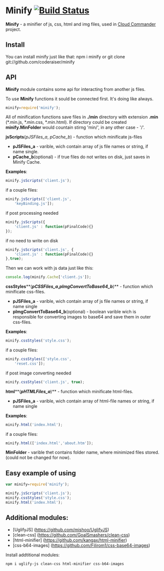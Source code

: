 Minify [![Build Status](https://secure.travis-ci.org/coderaiser/cloudcmd.png?branch=master)](http://travis-ci.org/coderaiser/cloudcmd)
======

**Minify** - a minifier of js, css, html and img files,
used in [Cloud Commander](http://github.com/coderaiser/cloudcmd "Cloud Commander")
project.

Install
---------------
You can install minify just like that:
    npm i minify
or
    git clone git://github.com/coderaiser/minify

API
---------------
**Minify** module contains some api for interacting from another js files.

To use **Minify** functions it sould be connected first. It's doing like always.
```js
minify=require('minify');
```
All of minification functions save files in **./min** directory with extension **.min**
(*.min.js, *.min.css, *.min.html). If directory could be created **minify.MinFolder**
would countain stirng 'min/', in any other case - '/'.

**jsScripts**(*pJSFiles_a*, *pCache_b*) - function which minificate js-files
 - **pJSFiles_a**                   - varible, wich contain array of js file
names or string, if name single.
 - **pCache_b**(optional)           - if true files do not writes on disk, just saves
in Minify Cache.

**Examples**:

```js
minify.jsScripts('client.js');
```
if a couple files:
```js
minify.jsScripts(['client.js',
    'keyBinding.js']);
```
if post processing needed 
```js
minify.jsScripts({
    'client.js' : function(pFinalCode){}
});
```
if no need to write on disk
```js
minify.jsScripts('client.js', {
    'client.js' : function(pFinalCode){}
},true);
```
Then we can work with js data just like this:
```js
console.log(minify.Cache['client.js']);
```
**cssStyles****(***pCSSFiles_a*,*pImgConvertToBase64_b***)** - function
which minificate css-files.
 - **pJSFiles_a**                   - varible, wich contain array of js file
names or string, if name single
 - **pImgConvertToBase64_b**(optional)  - boolean varible wich is responsible
for converting images to base64 and save them in outer css-files.

**Examples**:
```js
minify.cssStyles('style.css');
```    
if a couple files:
```js
minify.cssStyles(['style.css',
    'reset.css']);
```
if post image converting needed
```js
minify.cssStyles('client.js', true);
```    
**html****(***pHTMLFiles_a***)** - function which minificate html-files.
 - **pJSFiles_a**                   - varible, wich contain array of html-file names or string, if name single

**Examples**:
```js
minify.html('index.html');
```    
if a couple files:
```js
minify.html(['index.html','about.htm']);
```
**MinFolder** - varible thet contains folder name, where minimized files stored.
                (could not be changed for now).
                
Easy example of using
---------------
```js
var minify=require('minify');

minify.jsScripts('client.js');
minify.cssStyles('style.css');
minify.html('index.html');
```
Additional modules:
---------------
- [UglifyJS] (https://github.com/mishoo/UglifyJS)
- [clean-css] (https://github.com/GoalSmashers/clean-css)
- [html-minifier] (https://github.com/kangax/html-minifier)
- [css-b64-images] (https://github.com/Filirom1/css-base64-images)

Install addtitional modules:

    npm i uglify-js clean-css html-minifier css-b64-images